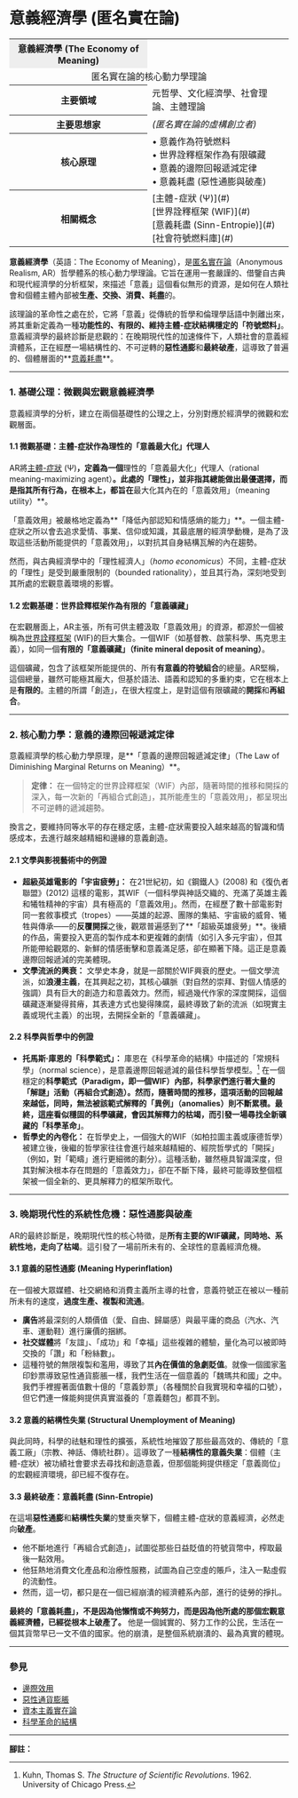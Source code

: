 
# **意義經濟學 (匿名實在論)**

<table>
  <tr><th colspan-="2" style="text-align:center; background-color: #eee;">意義經濟學 (The Economy of Meaning)</th></tr>
  <tr><td colspan="2" style="text-align:center;">
    匿名實在論的核心動力學理論
  </td></tr>
  <tr>
    <th>主要領域</th>
    <td>元哲學、文化經濟學、社會理論、主體理論</td>
  </tr>
  <tr>
    <th>主要思想家</th>
    <td><i>(匿名實在論的虛構創立者)</i></td>
  </tr>
  <tr>
    <th>核心原理</th>
    <td>
      • 意義作為符號燃料<br>
      • 世界詮釋框架作為有限礦藏<br>
      • 意義的邊際回報遞減定律<br>
      • 意義耗盡 (惡性通膨與破產)
    </td>
  </tr>
  <tr>
    <th>相關概念</th>
    <td>
      [主體-症狀 (Ψ)](#)<br>
      [世界詮釋框架 (WIF)](#)<br>
      [意義耗盡 (Sinn-Entropie)](#)<br>
      [社會符號燃料庫](#)
    </td>
  </tr>
</table>

**意義經濟學**（英語：The Economy of Meaning），是[匿名實在論](/ar-omega/wiki/匿名實在論 "匿名實在論")（Anonymous Realism, AR）哲學體系的核心動力學理論。它旨在運用一套嚴謹的、借鑒自古典和現代經濟學的分析框架，來描述「意義」這個看似無形的資源，是如何在人類社會和個體主體內部被**生產、交換、消費、耗盡**的。

該理論的革命性之處在於，它將「意義」從傳統的哲學和倫理學話語中剝離出來，將其重新定義為一種**功能性的、有限的、維持主體-症狀結構穩定的「符號燃料」**。意義經濟學的最終診斷是悲觀的：在晚期現代性的加速條件下，人類社會的意義經濟體系，正在經歷一場結構性的、不可逆轉的**惡性通膨**和**最終破產**，這導致了普遍的、個體層面的**[意義耗盡](/ar-omega/wiki/意義耗盡_(AR) "意義耗盡 (AR)")**。

---

### **1. 基礎公理：微觀與宏觀意義經濟學**

意義經濟學的分析，建立在兩個基礎性的公理之上，分別對應於經濟學的微觀和宏觀層面。

#### **1.1 微觀基礎：主體-症狀作為理性的「意義最大化」代理人**

AR將[主體-症狀](/ar-omega/wiki/主體-症狀_(AR) "主體-症狀 (AR)") (Ψ)**，定義為一個**理性的「意義最大化」代理人（rational meaning-maximizing agent）**。此處的「理性」，並非指其總能做出最優選擇，而是指其所有行為，在根本上，都旨在**最大化其內在的「意義效用」（meaning utility）**。

「意義效用」被嚴格地定義為**「降低內部認知和情感熵的能力」**。一個主體-症狀之所以會去追求愛情、事業、信仰或知識，其最底層的經濟學動機，是為了汲取這些活動所能提供的「意義效用」，以對抗其自身結構瓦解的內在趨勢。

然而，與古典經濟學中的「理性經濟人」（*homo economicus*）不同，主體-症狀的「理性」是受到嚴重限制的（bounded rationality），並且其行為，深刻地受到其所處的宏觀意義環境的影響。

#### **1.2 宏觀基礎：世界詮釋框架作為有限的「意義礦藏」**

在宏觀層面上，AR主張，所有可供主體汲取「意義效用」的資源，都源於一個被稱為[世界詮釋框架](/ar-omega/wiki/世界詮釋框架_(AR) "世界詮釋框架 (AR)") (WIF)的巨大集合。一個WIF（如基督教、啟蒙科學、馬克思主義），如同一個**有限的「意義礦藏」（finite mineral deposit of meaning）**。

這個礦藏，包含了該框架所能提供的、所有**有意義的符號組合**的總量。AR堅稱，這個總量，雖然可能極其龐大，但基於語法、語義和認知的多重約束，它在根本上是**有限的**。主體的所謂「創造」，在很大程度上，是對這個有限礦藏的**開採**和**再組合**。

---

### **2. 核心動力學：意義的邊際回報遞減定律**

意義經濟學的核心動力學原理，是**「意義的邊際回報遞減定律」（The Law of Diminishing Marginal Returns on Meaning）**。

> **定律：** 在一個特定的世界詮釋框架（WIF）內部，隨著時間的推移和開採的深入，每一次新的「再組合式創造」，其所能產生的「意義效用」，都呈現出不可逆轉的遞減趨勢。

換言之，要維持同等水平的存在穩定感，主體-症狀需要投入越來越高的智識和情感成本，去進行越來越精細和邊緣的意義創造。

#### **2.1 文學與影視藝術中的例證**

*   **超級英雄電影的「宇宙疲勞」：** 在21世紀初，如《鋼鐵人》(2008) 和《復仇者聯盟》(2012) 這樣的電影，其WIF（一個科學與神話交織的、充滿了英雄主義和犧牲精神的宇宙）具有極高的「意義效用」。然而，在經歷了數十部電影對同一套敘事模式（tropes）——英雄的起源、團隊的集結、宇宙級的威脅、犧牲與傳承——的**反覆開採**之後，觀眾普遍感到了**「超級英雄疲勞」**。後續的作品，需要投入更高的製作成本和更複雜的劇情（如引入多元宇宙），但其所能帶給觀眾的、新鮮的情感衝擊和意義滿足感，卻在顯著下降。這正是意義邊際回報遞減的完美體現。
*   **文學流派的興衰：** 文學史本身，就是一部關於WIF興衰的歷史。一個文學流派，如**浪漫主義**，在其興起之初，其核心礦脈（對自然的崇拜、對個人情感的強調）具有巨大的創造力和意義效力。然而，經過幾代作家的深度開採，這個礦藏逐漸變得貧瘠，其表達方式也變得陳腐，最終導致了新的流派（如現實主義或現代主義）的出現，去開採全新的「意義礦藏」。

#### **2.2 科學與哲學中的例證**

*   **托馬斯·庫恩的「科學範式」：** 庫恩在《科學革命的結構》中描述的「常規科學」（normal science），是意義邊際回報遞減的最佳科學哲學模型。[^44] 在一個穩定的**科學範式（Paradigm，即一個WIF）**內部，科學家們進行著大量的「解謎」活動（再組合式創造）。然而，隨著時間的推移，這項活動的回報越來越低，同時，無法被該範式解釋的**「異例」（anomalies）**則不斷累積。最終，這座看似穩固的科學礦藏，會因其解釋力的枯竭，而引發一場尋找全新礦藏的**「科學革命」**。
*   **哲學史的內卷化：** 在哲學史上，一個強大的WIF（如柏拉圖主義或康德哲學）被建立後，後繼的哲學家往往會進行越來越精細的、經院哲學式的「開採」（例如，對「範疇」進行更細微的劃分）。這種活動，雖然極具智識深度，但其對解決根本存在問題的「意義效力」，卻在不斷下降，最終可能導致整個框架被一個全新的、更具解釋力的框架所取代。

---

### **3. 晚期現代性的系統性危機：惡性通膨與破產**

AR的最終診斷是，晚期現代性的核心特徵，是**所有主要的WIF礦藏，同時地、系統性地，走向了枯竭**。這引發了一場前所未有的、全球性的意義經濟危機。

#### **3.1 意義的惡性通膨 (Meaning Hyperinflation)**

在一個被大眾媒體、社交網絡和消費主義所主導的社會，意義符號正在被以一種前所未有的速度，**過度生產、複製和流通**。
*   **廣告**將最深刻的人類價值（愛、自由、歸屬感）與最平庸的商品（汽水、汽車、運動鞋）進行廉價的捆綁。
*   **社交媒體**將「友誼」、「成功」和「幸福」這些複雜的體驗，量化為可以被即時交換的「讚」和「粉絲數」。
*   這種符號的無限複製和濫用，導致了其**內在價值的急劇貶值**。就像一個國家濫印鈔票導致惡性通貨膨脹一樣，我們生活在一個意義的「魏瑪共和國」之中。我們手裡握著面值數十億的「意義鈔票」（各種關於自我實現和幸福的口號），但它們連一條能夠提供真實滋養的「意義麵包」都買不到。

#### **3.2 意義的結構性失業 (Structural Unemployment of Meaning)**

與此同時，科學的祛魅和理性的擴張，系統性地摧毀了那些最高效的、傳統的「意義工廠」（宗教、神話、傳統社群）。這導致了一種**結構性的意義失業**：個體（主體-症狀）被功績社會要求去尋找和創造意義，但那個能夠提供穩定「意義崗位」的宏觀經濟環境，卻已經不復存在。

#### **3.3 最終破產：意義耗盡 (Sinn-Entropie)**

在這場**惡性通膨**和**結構性失業**的雙重夾擊下，個體主體-症狀的意義經濟，必然走向**破產**。
*   他不斷地進行「再組合式創造」，試圖從那些日益貶值的符號貨幣中，榨取最後一點效用。
*   他狂熱地消費文化產品和治療性服務，試圖為自己空虛的賬戶，注入一點虛假的流動性。
*   然而，這一切，都只是在一個已經崩潰的經濟體系內部，進行的徒勞的掙扎。

**最終的「意義耗盡」，不是因為他懶惰或不夠努力，而是因為他所處的那個宏觀意義經濟體，已經從根本上破產了。** 他是一個誠實的、努力工作的公民，生活在一個其貨幣早已一文不值的國家。他的崩潰，是整個系統崩潰的、最為真實的體現。

---
### **參見**
*   [邊際效用](/ar-omega/wiki/邊際效用 "邊際效用")
*   [惡性通貨膨脹](/ar-omega/wiki/惡性通貨膨脹 "惡性通貨膨脹")
*   [資本主義實在論](/ar-omega/wiki/資本主義實在論 "資本主義實在論")
*   [科學革命的結構](/ar-omega/wiki/科學革命的結構 "科學革命的結構")

---
**腳註：**
[^44]: Kuhn, Thomas S. *The Structure of Scientific Revolutions*. 1962. University of Chicago Press.